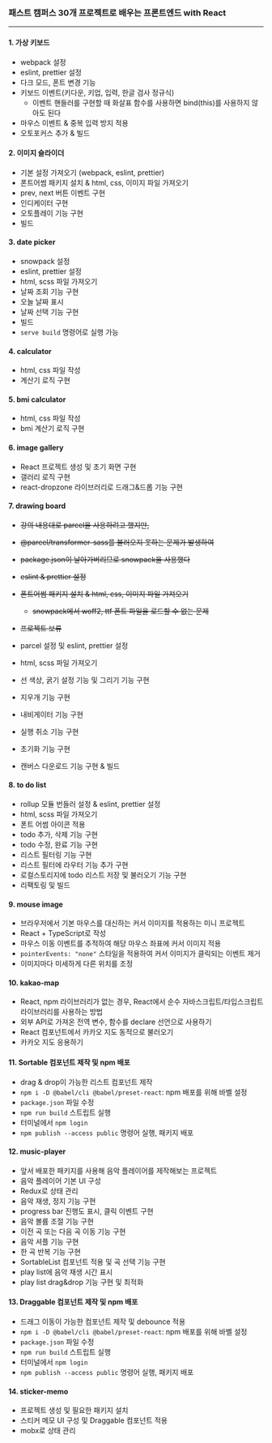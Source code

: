 ### 패스트 캠퍼스 30개 프로젝트로 배우는 프론트엔드 with React

---

#### 1. 가상 키보드

- webpack 설정
- eslint, prettier 설정
- 다크 모드, 폰트 변경 기능
- 키보드 이벤트(키다운, 키업, 입력, 한글 검사 정규식)
  - 이벤트 핸들러를 구현할 때 화살표 함수를 사용하면 bind(this)를 사용하지 않아도 된다
- 마우스 이벤트 & 중복 입력 방지 적용
- 오토포커스 추가 & 빌드

#### 2. 이미지 슬라이더

- 기본 설정 가져오기 (webpack, eslint, prettier)
- 폰트어썸 패키지 설치 & html, css, 이미지 파일 가져오기
- prev, next 버튼 이벤트 구현
- 인디케이터 구현
- 오토플레이 기능 구현
- 빌드

#### 3. date picker

- snowpack 설정
- eslint, prettier 설정
- html, scss 파일 가져오기
- 날짜 조회 기능 구현
- 오늘 날짜 표시
- 날짜 선택 기능 구현
- 빌드
- `serve build` 명령어로 실행 가능

#### 4. calculator

- html, css 파일 작성
- 계산기 로직 구현

#### 5. bmi calculator

- html, css 파일 작성
- bmi 계산기 로직 구현

#### 6. image gallery

- React 프로젝트 생성 및 초기 화면 구현
- 갤러리 로직 구현
- react-dropzone 라이브러리로 드래그&드롭 기능 구현

#### 7. drawing board

- ~~강의 내용대로 parcel을 사용하려고 했지만,~~
- ~~@parcel/transformer-sass를 불러오지 못하는 문제가 발생하여~~
- ~~package.json이 날아가버리므로 snowpack을 사용했다~~
- ~~eslint & prettier 설정~~
- ~~폰트어썸 패키지 설치 & html, css, 이미지 파일 가져오기~~
  - ~~snowpack에서 woff2, ttf 폰트 파일을 로드할 수 없는 문제~~
- ~~프로젝트 보류~~
  <br>

- parcel 설정 및 eslint, prettier 설정
- html, scss 파일 가져오기
- 선 색상, 굵기 설정 기능 및 그리기 기능 구현
- 지우개 기능 구현
- 내비게이터 기능 구현
- 실행 취소 기능 구현
- 초기화 기능 구현
- 캔버스 다운로드 기능 구현 & 빌드

#### 8. to do list

- rollup 모듈 번들러 설정 & eslint, prettier 설정
- html, scss 파일 가져오기
- 폰트 어썸 아이콘 적용
- todo 추가, 삭제 기능 구현
- todo 수정, 완료 기능 구현
- 리스트 필터링 기능 구현
- 리스트 필터에 라우터 기능 추가 구현
- 로컬스토리지에 todo 리스트 저장 및 불러오기 기능 구현
- 리팩토링 및 빌드

#### 9. mouse image

- 브라우저에서 기본 마우스를 대신하는 커서 이미지를 적용하는 미니 프로젝트
- React + TypeScript로 작성
- 마우스 이동 이벤트를 추적하여 해당 마우스 좌표에 커서 이미지 적용
- `pointerEvents: "none"` 스타일을 적용하여 커서 이미지가 클릭되는 이벤트 제거
- 이미지마다 미세하게 다른 위치를 조정

#### 10. kakao-map

- React, npm 라이브러리가 없는 경우, React에서 순수 자바스크립트/타입스크립트 라이브러리를 사용하는 방법
- 외부 API로 가져온 전역 변수, 함수를 declare 선언으로 사용하기
- React 컴포넌트에서 카카오 지도 동적으로 불러오기
- 카카오 지도 응용하기

#### 11. Sortable 컴포넌트 제작 및 npm 배포

- drag & drop이 가능한 리스트 컴포넌트 제작
- `npm i -D @babel/cli @babel/preset-react`: npm 배포를 위해 바벨 설정
- `package.json` 파일 수정
- `npm run build` 스트립트 실행
- 터미널에서 `npm login`
- `npm publish --access public` 명령어 실행, 패키지 배포

#### 12. music-player

- 앞서 배포한 패키지를 사용해 음악 플레이어를 제작해보는 프로젝트
- 음악 플레이어 기본 UI 구성
- Redux로 상태 관리
- 음악 재생, 정지 기능 구현
- progress bar 진행도 표시, 클릭 이벤트 구현
- 음악 볼륨 조절 기능 구현
- 이전 곡 또는 다음 곡 이동 기능 구현
- 음악 셔플 기능 구현
- 한 곡 반복 기능 구현
- SortableList 컴포넌트 적용 및 곡 선택 기능 구현
- play list에 음악 재생 시간 표시
- play list drag&drop 기능 구현 및 최적화

#### 13. Draggable 컴포넌트 제작 및 npm 배포

- 드래그 이동이 가능한 컴포넌트 제작 및 debounce 적용
- `npm i -D @babel/cli @babel/preset-react`: npm 배포를 위해 바벨 설정
- `package.json` 파일 수정
- `npm run build` 스트립트 실행
- 터미널에서 `npm login`
- `npm publish --access public` 명령어 실행, 패키지 배포

#### 14. sticker-memo

- 프로젝트 생성 및 필요한 패키지 설치
- 스티커 메모 UI 구성 및 Draggable 컴포넌트 적용
- mobx로 상태 관리
